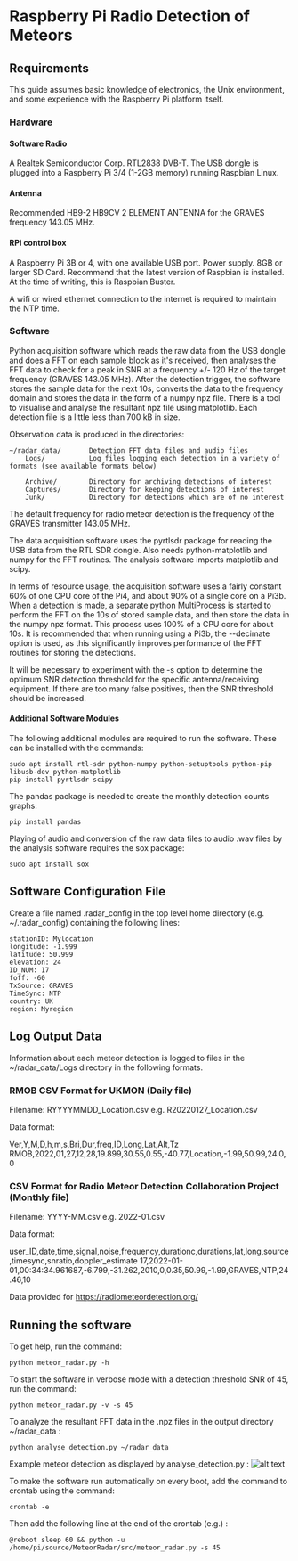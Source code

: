 # Raspberry Pi Radio Detection of Meteors


## Requirements
This guide assumes basic knowledge of electronics, the Unix environment, and some experience with the Raspberry Pi platform itself.

### Hardware

#### Software Radio
A Realtek Semiconductor Corp. RTL2838 DVB-T.  The USB dongle is plugged into a Raspberry Pi 3/4 (1-2GB memory) running Raspbian Linux.

#### Antenna
Recommended HB9-2 HB9CV 2 ELEMENT ANTENNA for the GRAVES frequency 143.05 MHz.

#### RPi control box
A Raspberry Pi 3B or 4, with one available USB port. Power supply. 8GB or larger SD Card.
Recommend that the latest version of Raspbian is installed. At the time of writing, this is Raspbian Buster.

A wifi or wired ethernet connection to the internet is required to maintain the NTP time.


### Software

Python acquisition software which reads the raw data from the USB dongle and does a FFT on each sample block as it's received, then analyses the FFT data to check for a peak in SNR at a frequency +/- 120 Hz of the target frequency (GRAVES 143.05 MHz). After the detection trigger, the software stores the sample data for the next 10s, converts the data to the frequency domain and stores the data in the form of a numpy npz file. There is a tool to visualise and analyse the resultant npz file using matplotlib. Each detection file is a little less than 700 kB in size.

Observation data is produced in the directories:
```
~/radar_data/       Detection FFT data files and audio files
    Logs/           Log files logging each detection in a variety of formats (see available formats below)

    Archive/        Directory for archiving detections of interest
    Captures/       Directory for keeping detections of interest
    Junk/           Directory for detections which are of no interest

```

The default frequency for radio meteor detection is the frequency of the GRAVES transmitter 143.05 MHz.

The data acquisition software uses the pyrtlsdr package for reading the USB data from the RTL SDR dongle. Also needs python-matplotlib and numpy for the FFT routines. The analysis software imports matplotlib and scipy.

In terms of resource usage, the acquisition software uses a fairly constant 60% of one CPU core of the Pi4, and about 90% of a single core on a Pi3b. When a detection is made, a separate python MultiProcess is started to perform the FFT on the 10s of stored sample data, and then store the data in the numpy npz format. This process uses 100% of a CPU core for about 10s.
It is recommended that when running using a Pi3b, the --decimate option is used, as this significantly improves performance of the FFT routines for storing the detections.

It will be necessary to experiment with the -s <SNR> option to determine the optimum SNR detection threshold for the specific antenna/receiving equipment. If there are too many false positives, then the SNR threshold should be increased.

#### Additional Software Modules
The following additional modules are required to run the software.
These can be installed with the commands:
```
sudo apt install rtl-sdr python-numpy python-setuptools python-pip libusb-dev python-matplotlib
pip install pyrtlsdr scipy
```

The pandas package is needed to create the monthly detection counts graphs:
```
pip install pandas
```

Playing of audio and conversion of the raw data files to audio .wav files by the analysis software requires the sox package:
```
sudo apt install sox
```

## Software Configuration File

Create a file named .radar_config in the top level home directory (e.g. ~/.radar_config) containing the following lines:
```
stationID: Mylocation
longitude: -1.999
latitude: 50.999
elevation: 24
ID_NUM: 17
foff: -60
TxSource: GRAVES
TimeSync: NTP
country: UK
region: Myregion
```

## Log Output Data
Information about each meteor detection is logged to files in the ~/radar_data/Logs directory in the following formats.

### RMOB CSV Format for UKMON (Daily file)
Filename: RYYYYMMDD_Location.csv  e.g. R20220127_Location.csv

Data format:

Ver,Y,M,D,h,m,s,Bri,Dur,freq,ID,Long,Lat,Alt,Tz
RMOB,2022,01,27,12,28,19.899,30.55,0.55,-40.77,Location,-1.99,50.99,24.0,0

### CSV Format for Radio Meteor Detection Collaboration Project (Monthly file)
Filename: YYYY-MM.csv  e.g. 2022-01.csv

Data format:

user_ID,date,time,signal,noise,frequency,durationc,durations,lat,long,source,timesync,snratio,doppler_estimate
17,2022-01-01,00:34:34.961687,-6.799,-31.262,2010,0,0.35,50.99,-1.99,GRAVES,NTP,24.46,10

Data provided for https://radiometeordetection.org/

## Running the software

To get help, run the command:
```
python meteor_radar.py -h
```

To start the software in verbose mode with a detection threshold SNR of 45, run the command:
```
python meteor_radar.py -v -s 45
```

To analyze the resultant FFT data in the .npz files in the output directory ~/radar_data :
```
python analyse_detection.py ~/radar_data
```

Example meteor detection as displayed by analyse_detection.py :
![alt text](https://github.com/rabssm/MeteorRadio/blob/main/doc/sample.png)


To make the software run automatically on every boot, add the command to crontab using the command:
```
crontab -e
```

Then add the following line at the end of the crontab (e.g.) :
```
@reboot sleep 60 && python -u /home/pi/source/MeteorRadar/src/meteor_radar.py -s 45
```

